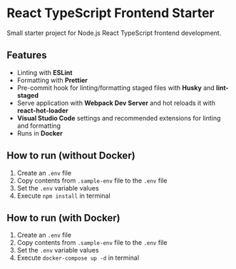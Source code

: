 # React TypeScript Frontend Starter

Small starter project for Node.js React TypeScript frontend development.

## Features

- Linting with **ESLint**
- Formatting with **Prettier**
- Pre-commit hook for linting/formatting staged files with **Husky** and **lint-staged**
- Serve application with **Webpack Dev Server** and hot reloads it with **react-hot-loader**
- **Visual Studio Code** settings and recommended extensions for linting and formatting
- Runs in **Docker**

## How to run (without Docker)

1. Create an `.env` file
2. Copy contents from `.sample-env` file to the `.env` file
3. Set the `.env` variable values
4. Execute `npm install` in terminal

## How to run (with Docker)

1. Create an `.env` file
2. Copy contents from `.sample-env` file to the `.env` file
3. Set the `.env` variable values
4. Execute `docker-compose up -d` in terminal
